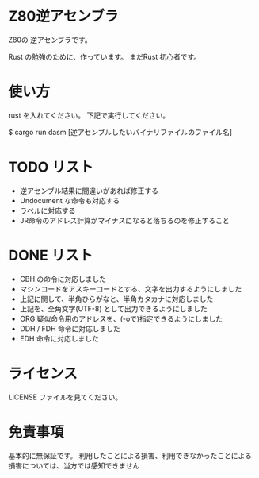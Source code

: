 # Z80逆アセンブラ

Z80の 逆アセンブラです。

Rust の勉強のために、作っています。
まだRust 初心者です。


# 使い方

rust を入れてください。
下記で実行してください。

 $ cargo run dasm [逆アセンブルしたいバイナリファイルのファイル名]

# TODO リスト

* 逆アセンブル結果に間違いがあれば修正する
* Undocument な命令も対応する
* ラベルに対応する
* JR命令のアドレス計算がマイナスになると落ちるのを修正すること

# DONE リスト

* CBH の命令に対応しました
* マシンコードをアスキーコードとする、文字を出力するようにしました
* 上記に関して、半角ひらがなと、半角カタカナに対応しました
* 上記を、全角文字(UTF-8) として出力できるようにしました
* ORG 疑似命令用のアドレスを、(-oで)指定できるようにしました
* DDH / FDH 命令に対応しました
* EDH 命令に対応しました

# ライセンス

LICENSE ファイルを見てください。

# 免責事項

基本的に無保証です。
利用したことによる損害、利用できなかったことによる損害については、当方では感知できません
